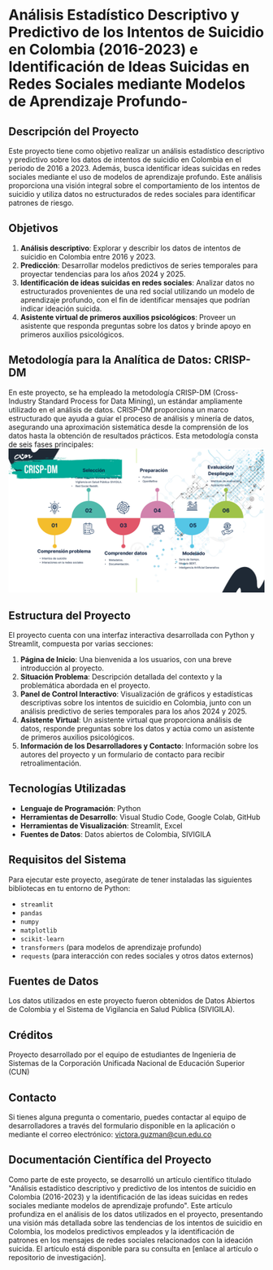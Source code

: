 # Análisis Estadístico Descriptivo y Predictivo de los Intentos de Suicidio en Colombia (2016-2023) e Identificación de Ideas Suicidas en Redes Sociales mediante Modelos de Aprendizaje Profundo-

## Descripción del Proyecto
Este proyecto tiene como objetivo realizar un análisis estadístico descriptivo y predictivo sobre los datos de intentos de suicidio en Colombia en el periodo de 2016 a 2023. Además, busca identificar ideas suicidas en redes sociales mediante el uso de modelos de aprendizaje profundo. Este análisis proporciona una visión integral sobre el comportamiento de los intentos de suicidio y utiliza datos no estructurados de redes sociales para identificar patrones de riesgo.

## Objetivos
1. **Análisis descriptivo**: Explorar y describir los datos de intentos de suicidio en Colombia entre 2016 y 2023.
2. **Predicción**: Desarrollar modelos predictivos de series temporales para proyectar tendencias para los años 2024 y 2025.
3. **Identificación de ideas suicidas en redes sociales**: Analizar datos no estructurados provenientes de una red social utilizando un modelo de aprendizaje profundo, con el fin de identificar mensajes que podrían indicar ideación suicida.
4. **Asistente virtual de primeros auxilios psicológicos**: Proveer un asistente que responda preguntas sobre los datos y brinde apoyo en primeros auxilios psicológicos.

## Metodología para la Analítica de Datos: CRISP-DM
En este proyecto, se ha empleado la metodología CRISP-DM (Cross-Industry Standard Process for Data Mining), un estándar ampliamente utilizado en el análisis de datos. CRISP-DM proporciona un marco estructurado que ayuda a guiar el proceso de análisis y minería de datos, asegurando una aproximación sistemática desde la comprensión de los datos hasta la obtención de resultados prácticos. Esta metodología consta de seis fases principales:
![Metodología para la Analítica de Datos: CRISP-DM](img/crisp-dm.jpg)


## Estructura del Proyecto
El proyecto cuenta con una interfaz interactiva desarrollada con Python y Streamlit, compuesta por varias secciones:

1. **Página de Inicio**: Una bienvenida a los usuarios, con una breve introducción al proyecto.
2. **Situación Problema**: Descripción detallada del contexto y la problemática abordada en el proyecto.
3. **Panel de Control Interactivo**: Visualización de gráficos y estadísticas descriptivas sobre los intentos de suicidio en Colombia, junto con un análisis predictivo de series temporales para los años 2024 y 2025.
4. **Asistente Virtual**: Un asistente virtual que proporciona análisis de datos, responde preguntas sobre los datos y actúa como un asistente de primeros auxilios psicológicos.
5. **Información de los Desarrolladores y Contacto**: Información sobre los autores del proyecto y un formulario de contacto para recibir retroalimentación.

## Tecnologías Utilizadas
- **Lenguaje de Programación**: Python
- **Herramientas de Desarrollo**: Visual Studio Code, Google Colab, GitHub
- **Herramientas de Visualización**: Streamlit, Excel
- **Fuentes de Datos**: Datos abiertos de Colombia, SIVIGILA

## Requisitos del Sistema
Para ejecutar este proyecto, asegúrate de tener instaladas las siguientes bibliotecas en tu entorno de Python:

- `streamlit`
- `pandas`
- `numpy`
- `matplotlib`
- `scikit-learn`
- `transformers` (para modelos de aprendizaje profundo)
- `requests` (para interacción con redes sociales y otros datos externos)

## Fuentes de Datos
Los datos utilizados en este proyecto fueron obtenidos de Datos Abiertos de Colombia y el Sistema de Vigilancia en Salud Pública (SIVIGILA).

## Créditos
Proyecto desarrollado por el equipo de estudiantes de Ingenieria de Sistemas de la Corporación Unificada Nacional de Educación Superior (CUN)
## Contacto
Si tienes alguna pregunta o comentario, puedes contactar al equipo de desarrolladores a través del formulario disponible en la aplicación o mediante el correo electrónico: victora.guzman@cun.edu.co

## Documentación Científica del Proyecto
Como parte de este proyecto, se desarrolló un artículo científico titulado "Análisis estadístico descriptivo y predictivo de los intentos de suicidio en Colombia (2016-2023) y la identificación de las ideas suicidas en redes sociales mediante modelos de aprendizaje profundo". Este artículo profundiza en el análisis de los datos utilizados en el proyecto, presentando una visión más detallada sobre las tendencias de los intentos de suicidio en Colombia, los modelos predictivos empleados y la identificación de patrones en los mensajes de redes sociales relacionados con la ideación suicida. El artículo está disponible para su consulta en [enlace al artículo o repositorio de investigación].

